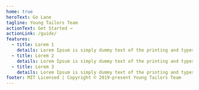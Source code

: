 ```yaml
---
home: true
heroText: Go Lane
tagline: Young Tailors Team
actionText: Get Started →
actionLink: /guide/
features:
  - title: Lorem 1
    details: Lorem Ipsum is simply dummy text of the printing and typesetting industry.
  - title: Lorem 2
    details: Lorem Ipsum is simply dummy text of the printing and typesetting industry.
  - title: Lorem 3
    details: Lorem Ipsum is simply dummy text of the printing and typesetting industry.
footer: MIT Licensed | Copyright © 2019-present Young Tailors Team
---
```

